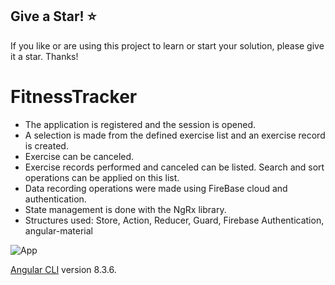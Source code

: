 ## Give a Star! :star:

If you like or are using this project to learn or start your solution, please give it a star. Thanks!

# FitnessTracker
- The application is registered and the session is opened.
- A selection is made from the defined exercise list and an exercise record is created.
- Exercise can be canceled.
- Exercise records performed and canceled can be listed. Search and sort operations can be applied on this list.
- Data recording operations were made using FireBase cloud and authentication.
- State management is done with the NgRx library.
- Structures used: Store, Action, Reducer, Guard,
Firebase Authentication, angular-material

![App](https://github.com/NisanurBulut/FitnessTracker/blob/master/src/assets/Trailer_FitnessTracker.gif)

[Angular CLI](https://github.com/angular/angular-cli) version 8.3.6.
